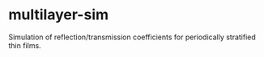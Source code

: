 # multilayer-sim
Simulation of reflection/transmission coefficients for periodically stratified thin films.
